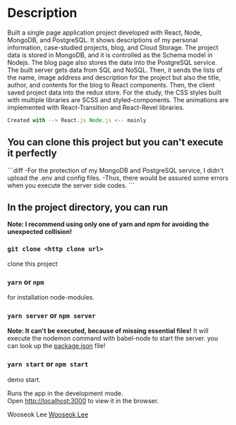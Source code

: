 <h1>Description</h1>
  Built a single page application project developed with React, Node, MongoDB, and PostgreSQL. It shows descriptions of my personal information, case-studied projects, blog, and Cloud Storage. The project data is stored in MongoDB, and it is controlled as the Schema model in Nodejs. The blog page also stores the data into the PostgreSQL service. The built server gets data from SQL and NoSQL. Then, it sends the lists of the name, image address and description for the project but also the title, author, and contents for the blog to React components. Then, the client saved project data into the redux store. For the study, the CSS styles built with multiple libraries are SCSS and styled-components. The animations are implemented with React-Transition and React-Revel libraries.
<br/>

```js
Created with --> React.js Node.js <-- mainly
```

<h2>You can clone this project but you can't execute it perfectly</h2>
```diff
-For the protection of my MongoDB and PostgreSQL service, I didn't upload the .env and config files. 
-Thus, there would be assured some errors when you execute the server side codes.
```

<h2>In the project directory, you can run</h2>

**Note: I recommend using only one of yarn and npm for avoiding the unexpected collision!**

### `git clone <http clone url>` 
clone this project<br/>

### `yarn` or `npm`
for installation node-modules.<br/>

### `yarn server` or `npm server`
**Note: It can't be executed, because of missing essential files!**
It will execute the nodemon command with babel-node to start the server. 
you can look up the [package.json](https://github.com/wlee2/CodeViewer/blob/master/package.json) file!<br/>

### `yarn start` or `npm start`
demo start.<br/>

Runs the app in the development mode.<br>
Open [http://localhost:3000](http://localhost:3000) to view it in the browser.


Wooseok Lee
[Wooseok Lee](https://github.com/wlee2)
